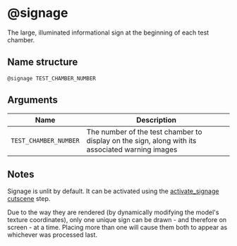 # @signage

The large, illuminated informational sign at the beginning of each test chamber.

## Name structure

```
@signage TEST_CHAMBER_NUMBER
```

## Arguments

| Name                  | Description                                                                                     |
| --------------------- | ----------------------------------------------------------------------------------------------- |
| `TEST_CHAMBER_NUMBER` | The number of the test chamber to display on the sign, along with its associated warning images |

## Notes

Signage is unlit by default. It can be activated using the
[activate_signage](../cutscenes/activate_signage.md)
[cutscene](../cutscenes/README.md) step.

Due to the way they are rendered (by dynamically modifying the model's texture
coordinates), only one unique sign can be drawn - and therefore on screen - at a
time. Placing more than one will cause them both to appear as whichever was
processed last.
